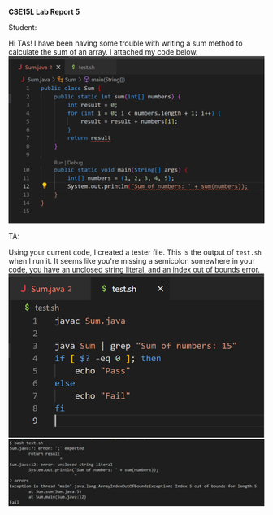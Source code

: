 **CSE15L Lab Report 5**

Student:

Hi TAs! I have been having some trouble with writing a sum method to calculate the sum of an array. I attached my code below. 
![Image](buggycode.png)


TA:

Using your current code, I created a tester file. This is the output of ```test.sh``` when I run it. It seems like you're missing a semicolon somewhere in your code, you have an unclosed string literal, and an index out of bounds error. 
![Image](tests.png)
![Image](testoutput.png)

